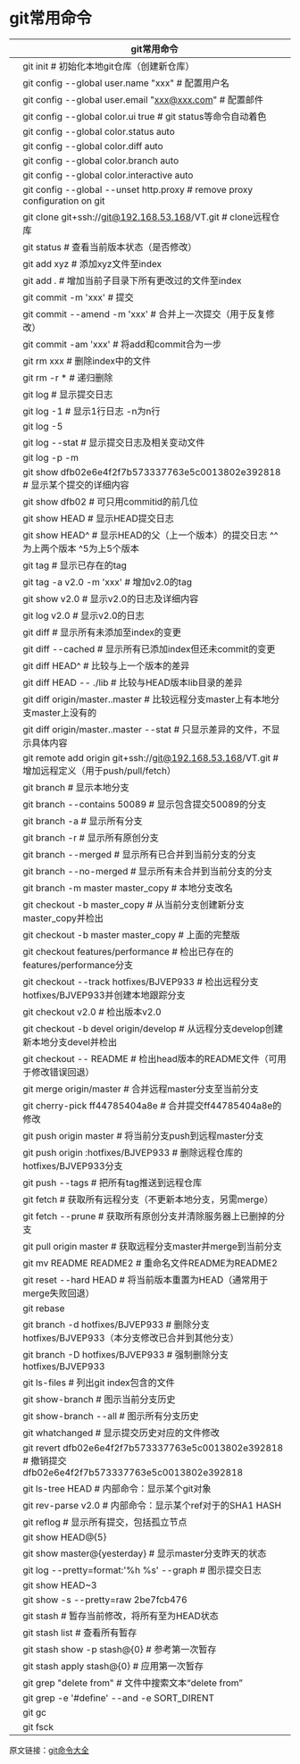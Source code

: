 # git常用命令

|      | git常用命令                                                  |
| ---- | ------------------------------------------------------------ |
|      | git init               # 初始化本地git仓库（创建新仓库）     |
|      | git config --global user.name "xxx"                       # 配置用户名 |
|      | git config --global user.email "xxx@xxx.com"              # 配置邮件 |
|      | git config --global color.ui true                         # git status等命令自动着色 |
|      | git config --global color.status auto                        |
|      | git config --global color.diff auto                          |
|      | git config --global color.branch auto                        |
|      | git config --global color.interactive auto                   |
|      | git config --global --unset http.proxy                    # remove  proxy configuration on git |
|      | git clone git+ssh://git@192.168.53.168/VT.git             # clone远程仓库 |
|      | git status                                                # 查看当前版本状态（是否修改） |
|      | git add xyz                                               # 添加xyz文件至index |
|      | git add .                                                 # 增加当前子目录下所有更改过的文件至index |
|      | git commit -m 'xxx'                                       # 提交 |
|      | git commit --amend -m 'xxx'                               # 合并上一次提交（用于反复修改） |
|      | git commit -am 'xxx'                                      # 将add和commit合为一步 |
|      | git rm xxx                                                # 删除index中的文件 |
|      | git rm -r *                                               # 递归删除 |
|      | git log                                                   # 显示提交日志 |
|      | git log -1                                                # 显示1行日志 -n为n行 |
|      | git log -5                                                   |
|      | git log --stat                                            # 显示提交日志及相关变动文件 |
|      | git log -p -m                                                |
|      | git show dfb02e6e4f2f7b573337763e5c0013802e392818         # 显示某个提交的详细内容 |
|      | git show dfb02                                            # 可只用commitid的前几位 |
|      | git show HEAD                                             # 显示HEAD提交日志 |
|      | git show HEAD^                                            # 显示HEAD的父（上一个版本）的提交日志 ^^为上两个版本 ^5为上5个版本 |
|      | git tag                                                   # 显示已存在的tag |
|      | git tag -a v2.0 -m 'xxx'                                  # 增加v2.0的tag |
|      | git show v2.0                                             # 显示v2.0的日志及详细内容 |
|      | git log v2.0                                              # 显示v2.0的日志 |
|      | git diff                                                  # 显示所有未添加至index的变更 |
|      | git diff --cached                                         # 显示所有已添加index但还未commit的变更 |
|      | git diff HEAD^                                            # 比较与上一个版本的差异 |
|      | git diff HEAD -- ./lib                                    # 比较与HEAD版本lib目录的差异 |
|      | git diff origin/master..master                            # 比较远程分支master上有本地分支master上没有的 |
|      | git diff origin/master..master --stat                     # 只显示差异的文件，不显示具体内容 |
|      | git remote add origin git+ssh://git@192.168.53.168/VT.git # 增加远程定义（用于push/pull/fetch） |
|      | git branch                                                # 显示本地分支 |
|      | git branch --contains 50089                               # 显示包含提交50089的分支 |
|      | git branch -a                                             # 显示所有分支 |
|      | git branch -r                                             # 显示所有原创分支 |
|      | git branch --merged                                       # 显示所有已合并到当前分支的分支 |
|      | git branch --no-merged                                    # 显示所有未合并到当前分支的分支 |
|      | git branch -m master master_copy                          # 本地分支改名 |
|      | git checkout -b master_copy                               # 从当前分支创建新分支master_copy并检出 |
|      | git checkout -b master master_copy                        # 上面的完整版 |
|      | git checkout features/performance                         # 检出已存在的features/performance分支 |
|      | git checkout --track hotfixes/BJVEP933                    # 检出远程分支hotfixes/BJVEP933并创建本地跟踪分支 |
|      | git checkout v2.0                                         # 检出版本v2.0 |
|      | git checkout -b devel origin/develop                      # 从远程分支develop创建新本地分支devel并检出 |
|      | git checkout -- README                                    # 检出head版本的README文件（可用于修改错误回退） |
|      | git merge origin/master                                   # 合并远程master分支至当前分支 |
|      | git cherry-pick ff44785404a8e                             # 合并提交ff44785404a8e的修改 |
|      | git push origin master                                    # 将当前分支push到远程master分支 |
|      | git push origin :hotfixes/BJVEP933                        # 删除远程仓库的hotfixes/BJVEP933分支 |
|      | git push --tags                                           # 把所有tag推送到远程仓库 |
|      | git fetch                                                 # 获取所有远程分支（不更新本地分支，另需merge） |
|      | git fetch --prune                                         # 获取所有原创分支并清除服务器上已删掉的分支 |
|      | git pull origin master                                    # 获取远程分支master并merge到当前分支 |
|      | git mv README README2                                     # 重命名文件README为README2 |
|      | git reset --hard HEAD                                     # 将当前版本重置为HEAD（通常用于merge失败回退） |
|      | git rebase                                                   |
|      | git branch -d hotfixes/BJVEP933                           # 删除分支hotfixes/BJVEP933（本分支修改已合并到其他分支） |
|      | git branch -D hotfixes/BJVEP933                           # 强制删除分支hotfixes/BJVEP933 |
|      | git ls-files                                              # 列出git index包含的文件 |
|      | git show-branch                                           # 图示当前分支历史 |
|      | git show-branch --all                                     # 图示所有分支历史 |
|      | git whatchanged                                           # 显示提交历史对应的文件修改 |
|      | git revert dfb02e6e4f2f7b573337763e5c0013802e392818       # 撤销提交dfb02e6e4f2f7b573337763e5c0013802e392818 |
|      | git ls-tree HEAD                                          # 内部命令：显示某个git对象 |
|      | git rev-parse v2.0                                        # 内部命令：显示某个ref对于的SHA1 HASH |
|      | git reflog                                                # 显示所有提交，包括孤立节点 |
|      | git show HEAD@{5}                                            |
|      | git show master@{yesterday}                               # 显示master分支昨天的状态 |
|      | git log --pretty=format:'%h %s' --graph                   # 图示提交日志 |
|      | git show HEAD~3                                              |
|      | git show -s --pretty=raw 2be7fcb476                          |
|      | git stash                                                 # 暂存当前修改，将所有至为HEAD状态 |
|      | git stash list                                            # 查看所有暂存 |
|      | git stash show -p stash@{0}                               # 参考第一次暂存 |
|      | git stash apply stash@{0}                                 # 应用第一次暂存 |
|      | git grep "delete from"                                    # 文件中搜索文本“delete from” |
|      | git grep -e '#define' --and -e SORT_DIRENT                   |
|      | git gc                                                       |
|      | git fsck                                                     |

原文链接：[git命令大全 ](https://gist.github.com/guweigang/9848271)

